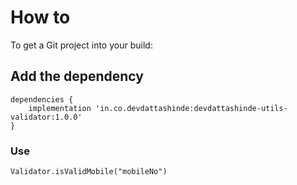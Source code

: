 # How to

To get a Git project into your build:

  
## Add the dependency
```
dependencies {
    implementation 'in.co.devdattashinde:devdattashinde-utils-validator:1.0.0'
}
```

### Use

``` Validator.isValidMobile("mobileNo") ```
